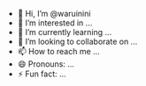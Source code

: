 - 👋 Hi, I’m @waruinini
- 👀 I’m interested in ...
- 🌱 I’m currently learning ...
- 💞️ I’m looking to collaborate on ...
- 📫 How to reach me ...
- 😄 Pronouns: ...
- ⚡ Fun fact: ...

<!---
waruinini/waruinini is a ✨ special ✨ repository because its `README.md` (this file) appears on your GitHub profile.
You can click the Preview link to take a look at your changes.
--->
